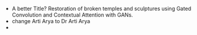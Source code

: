 
- A better Title? Restoration of broken temples and sculptures using Gated Convolution and Contextual Attention with GANs.
 - change Arti Arya to Dr Arti Arya 
 - 